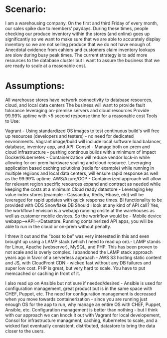 # Scenario: 
I am a warehousing company. On the first and third Friday of every month, our sales spike due to members’ paydays. During these times, people checking our produce inventory within the stores (and online) goes up significantly so we want to make sure that we are able to accurately display inventory so we are not selling produce that we do not have enough of. Anecdotal evidence from cahiers and customers claim inventory lookups are slow during busy peak times. The current strategy is to add more resources to the database cluster but I want to assure the business that we are ready to scale at a reasonable cost.

 

# Assumptions:
All warehouse stores have network connectivity to database resources, cloud, and local data centers
The business will want to provide fault tolorance leveraging on-premise servers and cloud resources
 Provide 99.99% uptime with <5 second response time for a reasonable cost
 Tools to Use:

Vagrant - Using standardized OS images to test continuous build's will free up resources (developers and testers) - no need for dedicated environments. Vagrant image/build will include local software load balancer, database, inventory app, and API. 
 Consol - Manage both on-prem and cloud infrastructure - pushing continous builds with a minimum of impact
 Docker/Kubernetes - Containerization will reduce vendor lock-in while allowing for on-prem hardware scaling and cloud resource. Leveraging application based caching solutioins (redis for example) while running in multiple regiions and local data centers, will ensure rapid response as well as the 99.99% uptime.
 AWS/Azure/GCP - Containerized approach will allow for relevant region specific resources expand and contract as needed while keeping the costs at a minimum
 Cloud ready datastore - Leveraging key value index stores (example - Cassandra, Redis, Hbase, etc) will be leveraged for rapid updates with quick response times. BI functionality to be provided with ODS Snowflake DB
Should I look at any kind of API call? Yes, the workflow I envision is a webapp running onsite at the warehouses as well as customer mobile devices. So the workflow would be - Mobile device webapp-->API-->Datastore. Running containerized API apps, you will be able to run in the cloud or on-prem without penalty. 

I threw it out and the “boss to be” was very interested in this and even brought up using a LAMP stack (which I need to read up on).- LAMP stands for Linux, Apache (webserver), MySQL, and PHP. This has been proven to not scale and is overly complex. I abandoned the LAMP stack approach years ago in favor of a serverless approach - AWS S3 hosting static content and JS, with CloudFront CDN - wicked fast without any DB failures and super low cost. PHP is great, but very hard to scale. You have to put memcached or caching in front of it.

I also read up on Ansible but not sure if needed/desired - Ansible is used for configuration management, great product but is in the same space with CHEF, Puppet, etc. The need for configuration management is decreased when you move towards containerization - since you are running just enough OS for the app to run, why manage an entire OS with CHEF, Puppet, Ansible, etc. Configuration management is better than nothing - but I think with our approach we can knock it out with Vagrant for local developement, Consol for infrastructure managment, caching, Kubernetes to scale, and a wicked fast eventually consistent, distributed, datastore to bring the data closer to the users.

